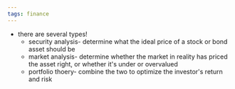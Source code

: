 ```yaml
---
tags: finance
---
```


- there are several types!
	- security analysis- determine what the ideal price of a stock or bond asset should be
	- market analysis- determine whether the market in reality has priced the asset right, or whether it's under or overvalued
	- portfolio thoery- combine the two to optimize the investor's return and risk